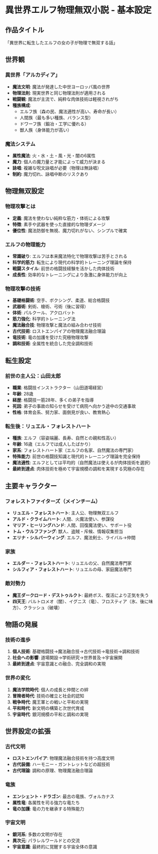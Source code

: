 # 異世界エルフ物理無双小説 - 基本設定

## 作品タイトル
「異世界に転生したエルフの女の子が物理で無双する話」

## 世界観

### 異世界「アルカディア」
- **魔法文明**: 魔法が発達した中世ヨーロッパ風の世界
- **物理法則**: 現実世界と同じ物理法則が適用される
- **戦闘観**: 魔法が主流で、純粋な肉体技術は軽視されがち
- **種族構成**: 
  - エルフ族（森の民、魔法適性が高い、寿命が長い）
  - 人間族（最も多い種族、バランス型）
  - ドワーフ族（鍛冶・工学に優れる）
  - 獣人族（身体能力が高い）

### 魔法システム
- **属性魔法**: 火・水・土・風・光・闇の6属性
- **魔力**: 個人の魔力量と才能によって威力が決まる
- **詠唱**: 複雑な呪文詠唱が必要（物理は無詠唱）
- **制約**: 魔力切れ、詠唱中断のリスクあり

## 物理無双設定

### 物理攻撃とは
- **定義**: 魔法を使わない純粋な筋力・体術による攻撃
- **特徴**: 素手や武器を使った直接的な物理ダメージ
- **優位性**: 魔法防御を無視、魔力切れがない、シンプルで確実

### エルフの物理能力
- **常識破り**: エルフは本来魔法特化で物理攻撃は苦手とされる
- **科学的筋力**: 転生により現代の科学的トレーニング理論を保持
- **戦闘スタイル**: 前世の格闘技経験を活かした肉体技術
- **成長性**: 効率的なトレーニングにより急激に身体能力が向上

### 物理攻撃の技術
- **基礎格闘術**: 空手、ボクシング、柔道、総合格闘技
- **武器術**: 剣術、槍術、弓術（後に習得）
- **体術**: パルクール、アクロバット
- **筋力強化**: 科学的トレーニング法
- **魔法融合技**: 物理攻撃と魔法の組み合わせ技術
- **古代技術**: ロストエンパイアの物理魔法融合理論
- **竜技術**: 竜の加護を受けた究極物理攻撃
- **調和技術**: 全属性を統合した完全調和技術

## 転生設定

### 前世の主人公：山田太郎
- **職業**: 格闘技インストラクター（山田道場経営）
- **年齢**: 28歳
- **経歴**: 格闘技一筋28年、多くの弟子を指導
- **死因**: 弟子の事故の知らせを受けて病院へ向かう途中の交通事故
- **性格**: 体育会系、努力家、面倒見が良い、教育熱心

### 転生後：リュエル・フォレストハート
- **種族**: エルフ（容姿端麗、長寿、自然との親和性高い）
- **年齢**: 16歳（エルフでは成人したばかり）
- **家系**: フォレストハート家（エルフの名家、自然魔法の専門家）
- **特殊能力**: 前世の格闘技知識と現代的トレーニング理論を完全保持
- **魔法適性**: エルフとしては平均的（自然魔法は使えるが肉体技術を選択）
- **最終到達点**: 肉体技術を極めて宇宙規模の調和を実現する究極の存在

## 主要キャラクター

### フォレストファイターズ（メインチーム）
- **リュエル・フォレストハート**: 主人公、物理無双エルフ
- **アルド・クライムハート**: 人間、火魔法使い、参謀役
- **マリア・ヒーリングハンド**: 人間、回復魔法使い、サポート役
- **トム・ウルフファング**: 獣人、盗賊・斥候、情報収集担当
- **エリナ・シルバーウィング**: エルフ、魔法剣士、ライバル→仲間

### 家族
- **エルダー・フォレストハート**: リュエルの父、自然魔法専門家
- **シルフィア・フォレストハート**: リュエルの母、家庭魔法専門

### 敵対勢力
- **魔王ダークロード・デストゥルクト**: 最終ボス、復活により正気を失う
- **四天王**: バルトロメオ（闇）、イグニス（竜）、フロスティア（氷、後に味方）、クラッシュ（破壊）

## 物語の発展

### 技術の進歩
1. **個人技術**: 基礎格闘技→魔法融合技→古代技術→竜技術→調和技術
2. **社会への影響**: 道場開設→学術研究→世界普及→宇宙展開
3. **最終到達点**: 宇宙意識との融合、完全調和の実現

### 世界の変化
1. **魔法学院時代**: 個人の成長と仲間との絆
2. **冒険者時代**: 技術の確立と社会的認知
3. **戦争時代**: 魔王軍との戦いと平和の実現
4. **平和時代**: 新文明の構築と次世代育成
5. **宇宙時代**: 銀河規模の平和と調和の実現

## 世界設定の拡張

### 古代文明
- **ロストエンパイア**: 物理魔法融合技術を持つ高度文明
- **古代装備**: ハーモニー・ガントレットなどの超技術
- **古代理論**: 調和の原理、物理魔法融合理論

### 竜族
- **エンシェント・ドラゴン**: 最古の竜族、ヴォルカナス
- **属性竜**: 各属性を司る強力な竜たち
- **竜の加護**: 竜の力を継承する特殊能力

### 宇宙文明
- **銀河系**: 多数の文明が存在
- **異次元**: パラレルワールドとの交流
- **宇宙意識**: 最終的に覚醒する宇宙全体の意識